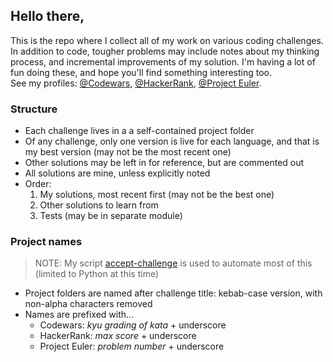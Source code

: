 ## Hello there,
This is the repo where I collect all of my work on various coding challenges.\
In addition to code, tougher problems may include notes about my thinking process, and incremental improvements of my solution.
I'm having a lot of fun doing these, and hope you'll find something interesting too.\
See my profiles: 
[@Codewars](https://www.codewars.com/users/adamhosman), 
[@HackerRank](https://www.hackerrank.com/adamhosman), 
[@Project Euler](https://projecteuler.net/progress=adamhosman).

### Structure
- Each challenge lives in a a self-contained project folder
- Of any challenge, only one version is live for each language, and that is my best version (may not be the most recent one)
- Other solutions may be left in for reference, but are commented out
- All solutions are mine, unless explicitly noted
- Order:
    1. My solutions, most recent first (may not be the best one)
    2. Other solutions to learn from
    3. Tests (may be in separate module)

### Project names
> NOTE: My script [accept-challenge](https://github.com/hosmanadam/accept-challenge) is used to automate most of this (limited to Python at this time)
- Project folders are named after challenge title: kebab-case version, with non-alpha characters removed
- Names are prefixed with...
    - Codewars: *kyu grading of kata* + underscore
    - HackerRank: *max score* + underscore
    - Project Euler: *problem number* + underscore

